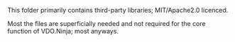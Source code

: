 This folder primarily contains third-party libraries; MIT/Apache2.0 licenced.

Most the files are superficially needed and not required for the core function of VDO.Ninja; most anyways.